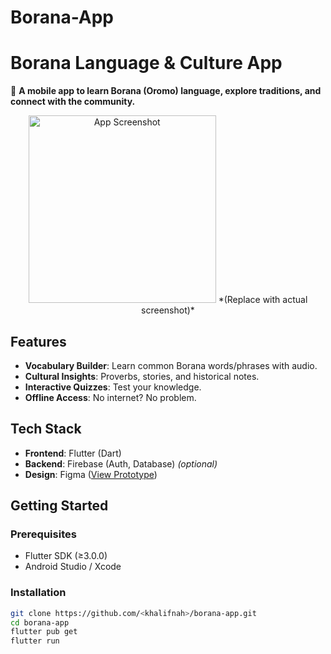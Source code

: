# Borana-App
# Borana Language & Culture App  

📱 **A mobile app to learn Borana (Oromo) language, explore traditions, and connect with the community.**  

<div align="center">
  <img src="assets/app_screenshot.png" width="300" alt="App Screenshot">  
  *(Replace with actual screenshot)*  
</div>

## Features  
- **Vocabulary Builder**: Learn common Borana words/phrases with audio.  
- **Cultural Insights**: Proverbs, stories, and historical notes.  
- **Interactive Quizzes**: Test your knowledge.  
- **Offline Access**: No internet? No problem.  

## Tech Stack  
- **Frontend**: Flutter (Dart)  
- **Backend**: Firebase (Auth, Database) *(optional)*  
- **Design**: Figma ([View Prototype](https://figma.com/your-link))  

## Getting Started  
### Prerequisites  
- Flutter SDK (≥3.0.0)  
- Android Studio / Xcode  

### Installation  
```bash
git clone https://github.com/<khalifnah>/borana-app.git
cd borana-app
flutter pub get
flutter run
